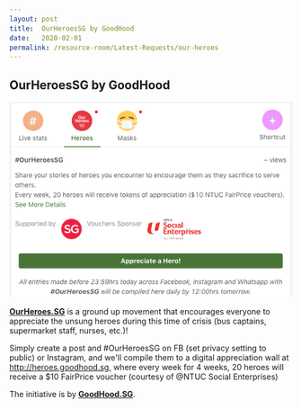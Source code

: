 ```yaml
---
layout: post
title:  OurHeroesSG by GoodHood
date:   2020-02-01
permalink: /resource-room/Latest-Requests/our-heroes
---
```


## OurHeroesSG by GoodHood
![OurHeroes.SG](/images/OurHeroes.png)

**[OurHeroes.SG](https://heroes.goodhood.sg/heroes)** is a ground up movement that encourages everyone to appreciate the unsung heroes during this time of crisis (bus captains, supermarket staff, nurses, etc.)!

Simply create a post and #OurHeroesSG on FB (set privacy setting to public) or Instagram, and we'll compile them to a digital appreciation wall at http://heroes.goodhood.sg, where every week for 4 weeks, 20 heroes will receive a $10 FairPrice voucher (courtesy of @NTUC Social Enterprises)

The initiative is by **[GoodHood.SG](https://goodhood.sg/)**.
